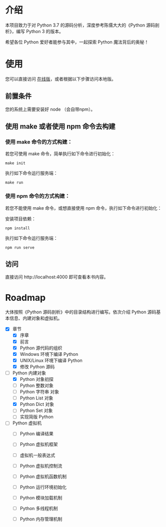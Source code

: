 # 介绍

本项目致力于对 Python 3.7 的源码分析，深度参考陈儒大大的《Python 源码剖析》，编写 Python 3 的版本。

希望各位 Python 爱好者能参与其中，一起探索 Python 魔法背后的奥秘！

# 使用

您可以直接访问 [在线版](https://flaggo.github.io/python3-source-code-analysis/)，或者根据以下步骤访问本地版。

## 前置条件

您的系统上需要安装好 node （会自带npm）。

## 使用 make 或者使用 npm 命令去构建

### 使用 make 命令的方式构建：

若您可使用 make 命令，简单执行如下命令进行初始化：

```console
make init
```

执行如下命令运行服务端：

```console
make run
```

### 使用 npm 命令的方式构建：

若您不能使用 make 命令，或想直接使用 npm 命令，执行如下命令进行初始化：

安装项目依赖：

```console
npm install
```

执行如下命令运行服务端：

```console
npm run serve
```

## 访问

直接访问 http://localhost:4000 即可查看本书内容。

# Roadmap

大体按照《Python 源码剖析》中的目录结构进行编写。依次介绍 Python 源码基本信息、内建对象和虚拟机。

- [x] 章节
    - [x] 序章
    - [x] 前言
    - [x] Python 源代码的组织
    - [x] Windows 环境下编译 Python
    - [x] UNIX/Linux 环境下编译 Python
    - [x] 修改 Python 源码
- [ ] Python 内建对象
    - [x] Python 对象初探
    - [ ] Python 整数对象
    - [ ] Python 字符串 对象
    - [ ] Python List 对象
    - [x] Python Dict 对象
    - [ ] Python Set 对象
    - [ ] 实现简版 Python
- [ ] Python 虚拟机
    - [ ] Python 编译结果
    - [ ] Python 虚拟机框架
    - [ ] 虚拟机一般表达式
    - [ ] Python 虚拟机控制流
    - [ ] Python 虚拟机函数机制
    - [ ] Python 运行环境初始化
    - [ ] Python 模块加载机制
    - [ ] Python 多线程机制
    - [ ] Python 内存管理机制



